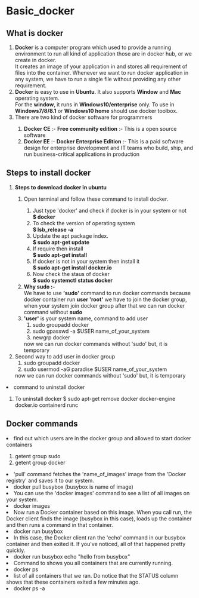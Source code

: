 # Basic_docker
## What is docker 
<ol>
<li>
<strong>Docker</strong> is a computer program which used to provide a running environment to run all kind of application those are in docker hub, or we create in docker.</br>
It creates an image of your application in and stores all requirement of files into the container. Whenever we want to run docker application in any system, we have to run a single file without providing any other requirement.</li>
<li><strong>Docker</strong> is easy to use in <strong>Ubuntu</strong>. It also supports <strong>Window</strong> and <strong>Mac</strong> operating system.</br>
For the <strong>window</strong>, it runs in <strong>Windows10/enterprise</strong> only. To use in <strong>Windows7/8/8.1</strong> or <strong>Windows10 home</strong> should use docker toolbox.</li>
<li>There are two kind of docker software for programmers</li>
<ol>
<li><strong>Docker CE</strong> :- <strong>Free community edition</strong> :- This is a open source software </li>
<li><strong>Docker EE</strong> :- <strong>Docker Enterprise Edition</strong> :- This is a paid software design for enterprise development and IT teams who build, ship, and run business-critical applications in production </li>
</ol>
</ol>

## Steps to install docker
<ol>
<li><strong>Steps to download docker in ubuntu</strong></li>
<ol>
<li>Open terminal and follow these command to install docker.</li>
<ol>
<li>Just type 'docker' and check if docker is  in your system or not</br> 
    <strong>$ docker</strong></li> 
<li>To check the version of operating system</br>
    <strong>$ lsb_release -a</strong> </li>
<li>Update the apt package index.</br>
    <strong>$ sudo apt-get update</strong></li>
<li>If require then install </br>
    <strong>$ sudo apt-get install </strong></li>
<li>If docker is not in your system then install it </br>
    <strong>$ sudo apt-get install docker.io</strong></li>
<li>Now check the staus of docker </br>
    <strong>$ sudo systemctl status docker</strong> </li>
 </ol>  
 
<li><strong>Why sudo :-</strong> </br>
We have to use <strong>'sudo'</strong> command to run docker commands because docker container run  <strong>user 'root'</strong> we have to join the docker group, when your system join docker group after that we can  run docker command without <strong>sudo</strong></li>
<li><strong>'user'</strong> is your system name, command to add user </br>
  <ol>
      <li>sudo groupadd docker</li>
      <li>sudo gpasswd -a $USER name_of_your_system</li>
      <li>newgrp docker</li>
  </ol>
     now we can run docker commands without 'sudo' but, it is temporary</li></ol>
<li>Second way to add user in docker group</br>
  <ol>
      <li>sudo groupadd docker</li>
      <li>sudo usermod -aG paradise $USER name_of_your_system</li>
  </ol>
     now we can run docker commands without 'sudo' but, it is temporary</li></ol>    
<li>command to uninstall docker</li>
 <ol>
<li>To uninstall docker  $ sudo apt-get remove docker docker-engine docker.io containerd runc</li>
</ol>
</ol>

## Docker commands
<li>find out which users are in the docker group and allowed to start docker containers</li>
 <ol><li>getent group sudo</li>
     <li>getent group docker</li></ol>

<li>'pull' command fetches the 'name_of_images' image from the 'Docker registry' and saves it to our system.
 <li>docker pull busybox (busybox is name of image)</li></li>

<li>You can use the 'docker images' command to see a list of all images on your system.</li>
<li>docker images</li></li>


<li>Now run a Docker container based on this image. When you call run, the Docker client finds the image (busybox in this case), loads up the container and then runs a command in that container. 
<li>docker run busybox</li></li>

<li>In this case, the Docker client  ran the 'echo' command in our busybox container and then exited it. If you've noticed, all of that happened pretty quickly.
<li>docker run busybox echo "hello from busybox"</li></li>

<li>Command to shows you all containers that are currently running.
<li>docker ps</li></li>

<li>list of all containers that we ran. Do notice that the STATUS column shows that these containers exited a few minutes ago.
<li>docker ps -a</li></li>
</ol>

